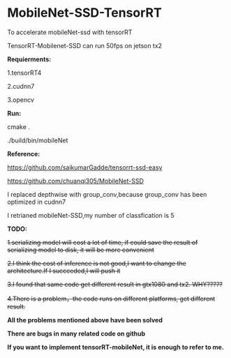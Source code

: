 # MobileNet-SSD-TensorRT
To accelerate mobileNet-ssd with tensorRT

TensorRT-Mobilenet-SSD can run 50fps on jetson tx2

**Requierments:**

1.tensorRT4

2.cudnn7

3.opencv

**Run:**

cmake .

./build/bin/mobileNet

**Reference:**

https://github.com/saikumarGadde/tensorrt-ssd-easy

https://github.com/chuanqi305/MobileNet-SSD

I replaced depthwise with group_conv,because group_conv  has been optimized in cudnn7

I retrianed mobileNet-SSD,my number of classfication is 5

**TODO:**

~~1.serializing model will cost a lot of time, if could save the result of serializing model to disk, it will be more convenient~~

~~2.I think the cost of inference is not good,I want to change the architecture.If I succeeded,I will push it~~

~~3.I found that same code get different result in gtx1080 and tx2. WHY?????~~

~~4.There is a problem，the code runs on different platforms, get different result.~~

**All the problems mentioned above have been solved**

**There are bugs in many related code on github**

**If you want to implement tensorRT-mobileNet, it is enough to refer to me.**